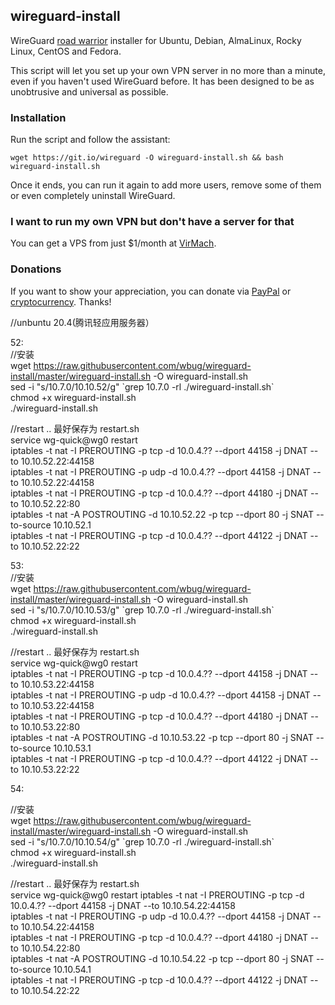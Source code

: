 ## wireguard-install
WireGuard [road warrior](http://en.wikipedia.org/wiki/Road_warrior_%28computing%29) installer for Ubuntu, Debian, AlmaLinux, Rocky Linux, CentOS and Fedora.

This script will let you set up your own VPN server in no more than a minute, even if you haven't used WireGuard before. It has been designed to be as unobtrusive and universal as possible.

### Installation
Run the script and follow the assistant:

`wget https://git.io/wireguard -O wireguard-install.sh && bash wireguard-install.sh`

Once it ends, you can run it again to add more users, remove some of them or even completely uninstall WireGuard.

### I want to run my own VPN but don't have a server for that
You can get a VPS from just $1/month at [VirMach](https://billing.virmach.com/aff.php?aff=4109&url=billing.virmach.com/cart.php?gid=18).

### Donations

If you want to show your appreciation, you can donate via [PayPal](https://www.paypal.com/cgi-bin/webscr?cmd=_s-xclick&hosted_button_id=VBAYDL34Z7J6L) or [cryptocurrency](https://pastebin.com/raw/M2JJpQpC). Thanks!



//unbuntu 20.4(腾讯轻应用服务器）

52:  
//安装  
wget https://raw.githubusercontent.com/wbug/wireguard-install/master/wireguard-install.sh -O wireguard-install.sh  
sed -i "s/10.7.0/10.10.52/g" \`grep 10.7.0 -rl ./wireguard-install.sh\`   
chmod +x wireguard-install.sh  
./wireguard-install.sh  
  
//restart .. 最好保存为  restart.sh  
service wg-quick@wg0 restart  
iptables -t nat -I PREROUTING -p tcp -d 10.0.4.??  --dport 44158 -j DNAT --to 10.10.52.22:44158  
iptables -t nat -I PREROUTING -p udp -d 10.0.4.??  --dport 44158 -j DNAT --to 10.10.52.22:44158  
iptables -t nat -I PREROUTING -p tcp -d 10.0.4.??  --dport 44180 -j DNAT --to 10.10.52.22:80  
iptables -t nat -A POSTROUTING  -d 10.10.52.22    -p tcp --dport 80  -j SNAT --to-source 10.10.52.1  
iptables -t nat -I PREROUTING -p tcp -d 10.0.4.??  --dport 44122 -j DNAT --to 10.10.52.22:22  






53:  
//安装  
wget https://raw.githubusercontent.com/wbug/wireguard-install/master/wireguard-install.sh -O wireguard-install.sh  
sed -i "s/10.7.0/10.10.53/g" \`grep 10.7.0 -rl ./wireguard-install.sh\`   
chmod +x wireguard-install.sh  
./wireguard-install.sh  
  
//restart .. 最好保存为  restart.sh   
service wg-quick@wg0 restart  
iptables -t nat -I PREROUTING -p tcp -d 10.0.4.??  --dport 44158 -j DNAT --to 10.10.53.22:44158  
iptables -t nat -I PREROUTING -p udp -d 10.0.4.??  --dport 44158 -j DNAT --to 10.10.53.22:44158  
iptables -t nat -I PREROUTING -p tcp -d 10.0.4.??  --dport 44180 -j DNAT --to 10.10.53.22:80  
iptables -t nat -A POSTROUTING  -d 10.10.53.22    -p tcp --dport 80  -j SNAT --to-source 10.10.53.1  
iptables -t nat -I PREROUTING -p tcp -d 10.0.4.??  --dport 44122 -j DNAT --to 10.10.53.22:22  




54:  

//安装  
wget https://raw.githubusercontent.com/wbug/wireguard-install/master/wireguard-install.sh -O wireguard-install.sh  
sed -i "s/10.7.0/10.10.54/g" \`grep 10.7.0 -rl ./wireguard-install.sh\`   
chmod +x wireguard-install.sh  
./wireguard-install.sh  
  
//restart .. 最好保存为  restart.sh  
service wg-quick@wg0 restart
iptables -t nat -I PREROUTING -p tcp -d 10.0.4.??  --dport 44158 -j DNAT --to 10.10.54.22:44158  
iptables -t nat -I PREROUTING -p udp -d 10.0.4.??  --dport 44158 -j DNAT --to 10.10.54.22:44158  
iptables -t nat -I PREROUTING -p tcp -d 10.0.4.??  --dport 44180 -j DNAT --to 10.10.54.22:80  
iptables -t nat -A POSTROUTING  -d 10.10.54.22    -p tcp --dport 80  -j SNAT --to-source 10.10.54.1  
iptables -t nat -I PREROUTING -p tcp -d 10.0.4.??  --dport 44122 -j DNAT --to 10.10.54.22:22  



